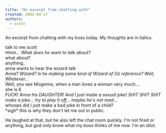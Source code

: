 ```yaml
---
title: "An excerpt from chatting with"
created: 2002-04-17
authors: 
  - scott
---
```


An excerpt from chatting with my boss today. My thoughts are in italics.  
  
<M> talk to me scott  
_Hmm... What does he want to talk about?_  
<scott> what about?  
<M> anything..  
<M> anna wants to hear the wizard talk  
_Anna? Wizard? Is he making some kind of Wizard of Oz reference? Well, Whatever..._  
<scott> Well, you see Mogenns, when a man loves a woman very much....  
<M> she is 6  
_FUCK! Anna his DAUGHTER! And I just made a sexual joke! SHIT SHIT SHIT make a joke... try to play it off... maybe he's not mad..._  
<scott> whoops did I just make a bad joke in front of a child?  
<scott> \*sigh\* this is why they don't let me out in public.  
  

He laughed at that, but he also left the chat room quickly. I'm not fired or anything, but god only know what my boss thinks of me now. I'm an idiot.
